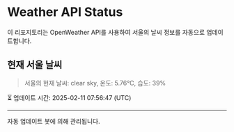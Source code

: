 
# Weather API Status

이 리포지토리는 OpenWeather API를 사용하여 서울의 날씨 정보를 자동으로 업데이트합니다.

## 현재 서울 날씨
> 서울의 현재 날씨: clear sky, 온도: 5.76°C, 습도: 39%

⏳ 업데이트 시간: 2025-02-11 07:56:47 (UTC)

---
자동 업데이트 봇에 의해 관리됩니다.
